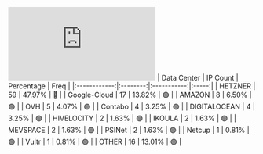 ![Diagramm](https://github.com/obajay/StateSync-snapshots/blob/main/Projects/Umee/1/README.md)
| Data Center | IP Count | Percentage | Freq |
|:------------:|:--------:|:-----------:|:-----:|
| HETZNER | 59 | 47.97% | 🔴 |
| Google-Cloud | 17 | 13.82% | 🟢 |
| AMAZON | 8 | 6.50% | 🟢 |
| OVH | 5 | 4.07% | 🟢 |
| Contabo | 4 | 3.25% | 🟢 |
| DIGITALOCEAN | 4 | 3.25% | 🟢 |
| HIVELOCITY | 2 | 1.63% | 🟢 |
| IKOULA | 2 | 1.63% | 🟢 |
| MEVSPACE | 2 | 1.63% | 🟢 |
| PSINet | 2 | 1.63% | 🟢 |
| Netcup | 1 | 0.81% | 🟢 |
| Vultr | 1 | 0.81% | 🟢 |
| OTHER | 16 | 13.01% | 🟢 |